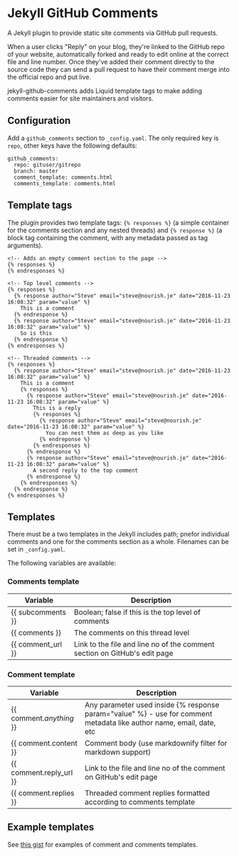 # Jekyll GitHub Comments

A Jekyll plugin to provide static site comments via GitHub pull requests.

When a user clicks "Reply" on your blog, they're linked to the GitHub repo of your website, automatically forked and ready to edit online at the correct file and line number. Once they've added their comment directly to the source code they can send a pull request to have their comment merge into the official repo and put live.

jekyll-github-comments adds Liquid template tags to make adding comments easier for site maintainers and visitors.

## Configuration

Add a `github_comments` section to `_config.yaml`. The only required key is `repo`, other keys have the following defaults:

    github_comments:
      repo: gituser/gitrepo
      branch: master
      comment_template: comments.html
      comments_template: comments.html

## Template tags

The plugin provides two template tags: `{% responses %}` (a simple container for the comments section and any nested threads) and `{% response %}` (a block tag containing the comment, with any metadata passed as tag arguments).

    <!-- Adds an empty comment section to the page -->
    {% responses %}
    {% endresponses %}

    <!-- Top level comments -->
    {% responses %}
      {% response author="Steve" email="steve@nourish.je" date="2016-11-23 16:08:32" param="value" %}
        This is a comment
      {% endresponse %}
      {% response author="Steve" email="steve@nourish.je" date="2016-11-23 16:08:32" param="value" %}
        So is this
      {% endresponse %}
    {% endresponses %}

    <!-- Threaded comments -->
    {% responses %}
      {% response author="Steve" email="steve@nourish.je" date="2016-11-23 16:08:32" param="value" %}
        This is a comment
        {% responses %}
          {% response author="Steve" email="steve@nourish.je" date="2016-11-23 16:08:32" param="value" %}
            This is a reply
            {% responses %}
              {% response author="Steve" email="steve@nourish.je" date="2016-11-23 16:08:32" param="value" %}
                You can nest them as deep as you like
              {% endreponse %}
            {% endresponses %}
          {% endresponse %}
          {% response author="Steve" email="steve@nourish.je" date="2016-11-23 16:08:32" param="value" %}
            A second reply to the top comment
          {% endresponse %}
        {% endresponses %}
      {% endresponse %}
    {% endresponses %}

## Templates

There must be a two templates in the Jekyll includes path; pnefor individual comments and one for the comments section as a whole. Filenames can be set in `_config.yaml`.

The following variables are available:

### Comments template

| Variable | Description |
| --- | --- |
| {{ subcomments }} | Boolean; false if this is the top level of comments |
| {{ comments }} | The comments on this thread level |
| {{ comment\_url }} | Link to the file and line no of the comment section on GitHub's edit page |


### Comment template

| Variable | Description |
| --- | --- |
| {{ comment._anything_ }} | Any parameter used inside {% response param="value" %} - use for comment metadata like author name, email, date, etc |
| {{ comment.content }} | Comment body (use markdownify filter for markdown support) |
| {{ comment.reply\_url }} | Link to the file and line no of the comment on GitHub's edit page |
| {{ comment.replies }} | Threaded comment replies formatted according to comments template |

## Example templates

See [this gist](https://gist.github.com/simlrh/c56573aa19d1b707f6cc086910379e5c) for examples of comment and comments templates.
